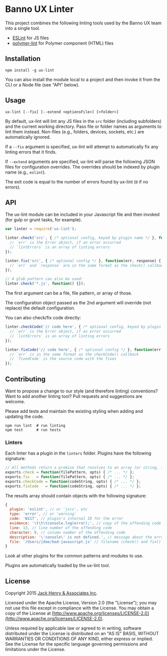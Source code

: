 # Banno UX Linter

This project combines the following linting tools used by the Banno UX team into a single tool.

* [ESLint](http://eslint.org/) for JS files
* [polymer-lint](https://github.com/Banno/polymer-lint) for Polymer component (HTML) files

## Installation

```shell
npm install -g ux-lint
```

You can also install the module local to a project and then invoke it from the CLI or a Node file (see "API" below).

## Usage

```shell
ux-lint [--fix] [--extend <optionsFile>] [<folder>]
```

By default, ux-lint will lint any JS files in the `src` folder (including subfolders) and the current working directory. Pass file or folder names as arguments to lint them instead. Non-files (e.g., folders, devices, sockets, etc.) are automatically ignored.

If a `--fix` argument is specified, ux-lint will attempt to automatically fix any linting errors that it finds.

If `--extend` arguments are specified, ux-lint will parse the following JSON files for configuration overrides. The overrides should be indexed by plugin name (e.g., `eslint`).

The exit code is equal to the number of errors found by ux-lint (`0` if no errors).

## API

The ux-lint module can be included in your Javascript file and then invoked (for gulp or grunt tasks, for example).

```javascript
var linter = require('ux-lint');

linter.check('src', { /* optional config, keyed by plugin name */ }, function(err, lintErrors) {
  // `err` is the Error object, if an error occurred
  // `lintErrors` is an array of linting errors
});

linter.fix('src', { /* optional config */ }, function(err, response) {
  // `err` and `response` are in the same format as the check() callback
});

// A glob pattern can also be used:
linter.check('*.js', function() {});
```

The first argument can be a file, file pattern, or array of those.

The configuration object passed as the 2nd argument will override (not replace) the default configuration.

You can also check/fix code directly:

```javascript
linter.checkCode('// code here', { /* optional config, keyed by plugin name */ }, function(err, lintErrors) {
  // `err` is the Error object, if an error occurred
  // `lintErrors` is an array of linting errors
});

linter.fixCode('// code here', { /* optional config */ }, function(err, fixedCode) {
  // `err` is in the same format as the checkCode() callback
  // `fixedCode` is the source code with the fixes
});
```

## Contributing

Want to propose a change to our style (and therefore linting) conventions? Want to add another linting tool? Pull requests and suggestions are welcome.

Please add tests and maintain the existing styling when adding and updating the code.

```
npm run lint  # run linting
npm test      # run tests
```

### Linters

Each linter has a plugin in the `linters` folder. Plugins have the following signature:

```javascript
// All methods return a promise that resolves to an array (or string, in the case of fixCode()).
exports.check = function(filePattern, opts) { /* ... */ };
exports.fix   = function(filePattern, opts) { /* ... */ };
exports.checkCode = function(codeString, opts) { /* ... */ };
exports.fixCode   = function(codeString, opts) { /* ... */ };
```

The results array should contain objects with the following signature:

```javascript
{
  plugin: 'eslint', // or 'jscs', etc
  type: 'error', // or 'warning'
  code: 'W117', // plugin's internal ID for the error
  evidence: '\t\t\tconsole.log(error);', // copy of the offending code
  line: 13, // line number of the offending code
  character: 9, // column number of the offending code
  description: '\'console\' is not defined.', // message about the error
  file: '/Users/jdoe/bad-javascript.js' // filename (check() and fix() only)
}
```

Look at other plugins for the common patterns and modules to use.

Plugins are automatically loaded by the ux-lint tool.

## License

Copyright 2015 [Jack Henry & Associates Inc](https://www.jackhenry.com/).

Licensed under the Apache License, Version 2.0 (the "License"); you may not use this file except in compliance with the License. You may obtain a copy of the License at [http://www.apache.org/licenses/LICENSE-2.0](http://www.apache.org/licenses/LICENSE-2.0).

Unless required by applicable law or agreed to in writing, software distributed under the License is distributed on an "AS IS" BASIS, WITHOUT WARRANTIES OR CONDITIONS OF ANY KIND, either express or implied. See the License for the specific language governing permissions and limitations under the License.
